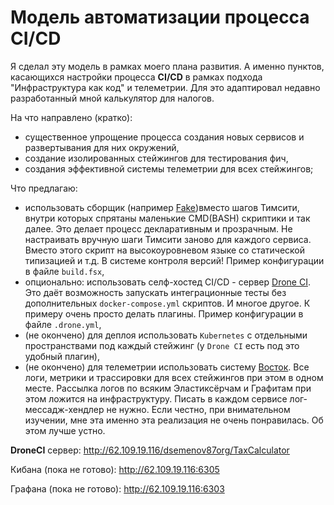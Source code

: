 # Модель автоматизации процесса **CI/CD**

Я сделал эту модель в рамках моего плана развития. А именно пунктов, касающихся настройки процесса **CI/CD** в рамках подхода "Инфраструктура как код" и телеметрии. Для это адаптировал недавно разработанный мной калькулятор для налогов.

На что направлено (кратко):

* существенное упрощение процесса создания новых сервисов и развертывания для них окружений,
* создание изолированных стейжингов для тестирования фич,
* создания эффективной системы телеметрии для всех стейжингов;

Что предлагаю:

* использовать сборщик (например [Fake](https://fake.build/))вместо шагов Тимсити, внутри которых спрятаны маленькие CMD(BASH) скриптики и так далее. Это делает процесс декларативным и прозрачным. Не настраивать вручную шаги Тимсити заново для каждого сервиса. Вместо этого скрипт на высокоуровневом языке со статической типизацией и т.д. В системе контроля версий! Пример конфигурации в файле `build.fsx`,
* опционально: использовать селф-хостед CI/CD - сервер [Drone CI](https://drone.io/). Это даёт возможность запускать интеграционные тесты без дополнительных `docker-compose.yml` скриптов. И многое другое. К примеру очень просто делать плагины. Пример конфигурации в файле `.drone.yml`,
* (не окончено) для деплоя использовать `Kubernetes` с отдельными пространствами под каждый стейжинг (у `Drone CI` есть под это удобный плагин),
* (не окончено) для телеметрии использовать систему [Восток](https://2018.codefest.ru/lecture/1328/). Все логи, метрики и трассировки для всех стейжингов при этом в одном месте. Рассылка логов по всяким Эластиксёрчам и Графитам при этом ложится на инфраструктуру. Писать в каждом сервисе лог-мессадж-хендлер не нужно. Если честно, при внимательном изучении, мне эта именно эта реализация не очень понравилась. Об этом лучше устно.

**DroneCI** сервер: http://62.109.19.116/dsemenov87org/TaxCalculator

Кибана (пока не готово): http://62.109.19.116:6305

Графана (пока не готово): http://62.109.19.116:6303
